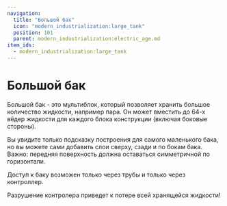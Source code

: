 ```yaml
---
navigation:
  title: "Большой бак"
  icon: "modern_industrialization:large_tank"
  position: 101
  parent: modern_industrialization:electric_age.md
item_ids:
  - modern_industrialization:large_tank
---
```


# Большой бак

Большой бак - это мультиблок, который позволяет хранить большое количество жидкости, например пара. Он может вместить до 64-х вёдер жидкости для каждого блока конструкции (включая боковые стороны).

<Recipe id="modern_industrialization:electric_age/machine/large_tank_asbl" />

Вы увидите только подсказку построения для самого маленького бака, но вы можете сами добавить слои сверху, сзади и по бокам бака. Важно: передняя поверхность должна оставаться симметричной по горизонтали.

Доступ к баку возможен только через трубы и только через контроллер.

Разрушение контролера приведет к потере всей хранящейся жидкости!

